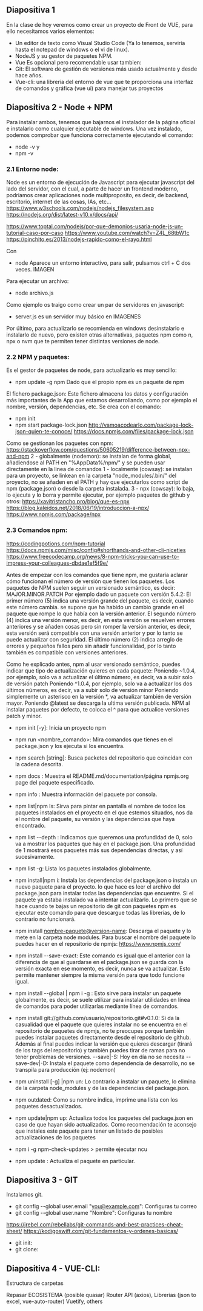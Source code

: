 ## Diapositiva 1
En la clase de hoy veremos como crear un proyecto de Front de VUE, para ello necesitamos varios elementos:
- Un editor de texto como Visual Studio Code (Ya lo tenemos, serviría hasta el notepad de windows o el vi de linux).
- NodeJS y su gestor de paquetes NPM.
- Vue
Es opcional pero recomendable usar tambien:
- Git: El software de gestión de versiones más usado actualmente y desde hace años.
- Vue-cli: una libreria del entorno de vue que te proporciona una interfaz de comandos y gráfica (vue ui) para manejar tus proyectos

## Diapositiva 2 - Node + NPM
Para instalar ambos, tenemos que bajarnos el instalador de la página oficial e instalarlo como cualquier ejecutable de windows.
Una vez instalado, podemos comprobar que funciona correctamente ejecutando el comando:
* node -v
y 
* npm -v

### 2.1 Entorno node:
Node es un entorno de ejecución de Javascript para ejecutar javascript del lado del servidor, con el cual, a parte de hacer un frontend moderno, podriamos crear aplicaciones node multiproposito,
es decir, de backend, escritorio, internet de las cosas, IAs, etc...
https://www.w3schools.com/nodejs/nodejs_filesystem.asp
https://nodejs.org/dist/latest-v10.x/docs/api/

https://www.toptal.com/nodejs/por-que-demonios-usaria-node-js-un-tutorial-caso-por-caso
https://www.youtube.com/watch?v=Z4L_68tbW1c
https://pinchito.es/2013/nodejs-rapido-como-el-rayo.html

Con 
* node
Aparece un entorno interactivo, para salir, pulsamos ctrl + C dos veces.
IMAGEN

Para ejecutar un archivo:
* node archivo.js

Como ejemplo os traigo como crear un par de servidores en javascript:
- server.js es un servidor muy básico en 
IMAGENES

Por último, para actualizarlo se recomienda en windows desinstalarlo e instalarlo de nuevo, pero existen otras alternativas, paquetes npm como n, npx o nvm que te permiten tener distintas versiones de node.

### 2.2 NPM y paquetes: 
Es el gestor de paquetes de node, para actualizarlo es muy sencillo:
* npm update -g npm
Dado que el propio npm es un paquete de npm

El fichero package.json:
Este fichero almacena los datos y configuración más importantes de la App que estamos desarrollando, como por ejemplo el nombre, versión, dependencias, etc.
Se crea con el comando:
* npm init
* npm start
package-lock.json
http://vamoacodearlo.com/package-lock-json-quien-te-conoce/
https://docs.npmjs.com/files/package-lock.json

Como se gestionan los paquetes con npm:
https://stackoverflow.com/questions/50605219/difference-between-npx-and-npm
2 - globalmente (nodemon): se instalan de forma global, añadiendose al PATH en "%AppData%/npm/" y se pueden usar directamente en la linea de comandos
1 - localmente (cowsay): se instalan para un proyecto, se linkean en la carpeta "node_modules/.bin/" del proyecto, no se añaden en el PATH y hay que ejecutarlos como script de npm (package.json) o desde la carpeta instalada.
3 - npx (cowsay): lo baja, lo ejecuta y lo borra y permite ejecutar, por ejemplo paquetes de github y otros: 
https://xavitristancho.pro/blog/que-es-npx
https://blog.kaleidos.net/2018/06/19/introduccion-a-npx/
https://www.npmjs.com/package/npx

### 2.3 Comandos npm:
https://codingpotions.com/npm-tutorial
https://docs.npmjs.com/misc/config#shorthands-and-other-cli-niceties
https://www.freecodecamp.org/news/8-npm-tricks-you-can-use-to-impress-your-colleagues-dbdae1ef5f9e/

Antes de empezar con los comandos que tiene npm, me gustaría aclarar cómo funcionan el número de versión que tienen los paquetes. Los paquetes de NPM suelen seguir un versionado semántico, es decir: MAJOR.MINOR.PATCH
Por ejemplo dado un paquete con versión 5.4.2:
El primer número (5) indica una versión grande del paquete, es decir, cuando este número cambia. se supone que ha habido un cambio grande en el paquete que rompe lo que había con la versión anterior.
El segundo número (4) indica una versión menor, es decir, en esta versión se resuelven errores anteriores y se añaden cosas pero sin romper la versión anterior, es decir, esta versión será compatible con una versión anterior y por lo tanto se puede actualizar con seguridad.
El último número (2) indica arreglo de errores y pequeños fallos pero sin añadir funcionalidad, por lo tanto también es compatible con versiones anteriores.

Como he explicado antes, npm al usar versionado semántico, puedes indicar que tipo de actualización quieres en cada paquete:
Poniendo ~1.0.4, por ejemplo, solo va a actualizar el último número, es decir, va a subir solo de versión patch
Poniendo ^1.0.4, por ejemplo, solo va a actualizar los dos últimos números, es decir, va a subir solo de versión minor
Poniendo simplemente un asterisco en la versión *, va actualizar también de versión mayor.
Poniendo @latest se descarga la ultima versión publicada.
NPM al instalar paquetes por defecto, te coloca el ^ para que actualice versiones patch y minor.

* npm init [-y]: Inicia un proyecto npm
* npm run <nombre_comando>: Mira comandos que tienes en el package.json y los ejecuta si los encuentra.

* npm search [string]: Busca packetes del repositorio que coincidan con la cadena descrita.
* npm docs <nombre-paquete>: Muestra el README.md/documentation/página npmjs.org page del paquete especificado.
* npm info <nombre-paquete>: Muestra información del paquete por consola.

* npm list|npm ls: Sirva para pintar en pantalla el nombre de todos los paquetes instalados en el proyecto en el que estemos situados, nos da el nombre del paquete, su versión y las dependencias que haya encontrado.
* npm list --depth <numero>: Indicamos que queremos una profundidad de 0, solo va a mostrar los paquetes que hay en el package.json. Una profundidad de 1 mostrará esos paquetes más sus dependencias directas, y así sucesivamente.
* npm list -g: Lista los paquetes instalados globalmente.

* npm install|npm i: Instala las dependencias del package.json o instala un nuevo paquete para el proyecto.
lo que hace es leer el archivo del package.json para instalar todas las dependencias que encuentre. Si el paquete ya estaba instalado va a intentar actualizarlo.
Lo primero que se hace cuando te bajas un repositorio de git con paquetes npm es ejecutar este comando para que descargue todas las librerías, de lo contrario no funcionará.
* npm install <nombre-paquete@version-name>: Descarga el paquete y lo mete en la carpeta node modules. Para buscar el nombre del paquete lo puedes hacer en el repositorio de npmjs: https://www.npmjs.com/
* npm install <nombre-paquete> --save-exact: Este comando es igual que el anterior con la diferencia de que al guardarse en el package.json se guarda con la versión exacta en ese momento, es decir, nunca se va actualizar. Esto permite mantener siempre la misma versión para que todo funcione igual.
* npm install --global <nombre-paquete>| npm i -g <nombre-paquete>: Esto sirve para instalar un paquete globalmente, es decir, se suele utilizar para instalar utilidades en línea de comandos para poder utilizarlas mediante línea de comandos.
* npm install git://github.com/usuario/repositorio.git#v0.1.0: Si da la casualidad que el paquete que quieres instalar no se encuentra en el repositorio de paquetes de npmjs, no te preocupes porque también puedes instalar paquetes directamente desde el repositorio de github. Además al final puedes indicar la versión que quieres descargar (tirará de los tags del repositorio) y también puedes tirar de ramas para no tener problemas de versiones.
--save|-S: Hoy en día no se necesita
--save-dev|-D: Instala el paquete como dependencia de desarrollo, no se transpila para producción (ej: nodemon)
* npm uninstall [-g] <nombre-paquete>|npm un: Lo contrario a instalar un paquete, lo elimina de la carpeta node_modules y de las dependencias del package.json.

* npm outdated: Como su nombre indica, imprime una lista con los paquetes desactualizados.
* npm update|npm up: Actualiza todos los paquetes del package.json en caso de que hayan sido actualizados.
Como recomendación te aconsejo que instales este paquete para tener un listado de posibles actualizaciones de los paquetes
* npm i -g npm-check-updates > permite ejecutar ncu
* npm update <nombre-paquete>: Actualiza el paquete en particular.

## Diapositiva 3 - GIT
Instalamos git.

* git config --global user.email "you@example.com": Configuras tu correo
* git config --global user.name "Nombre": Configuras tu nombre


https://jrebel.com/rebellabs/git-commands-and-best-practices-cheat-sheet/
https://kodigoswift.com/git-fundamentos-y-ordenes-basicas/
* git init: 
* git clone: 

## Diapositiva 4 - VUE-CLI:
Estructura de carpetas

Repasar ECOSISTEMA (posible quasar)
Router
API (axios), 
Librerías (json to excel, vue-auto-router)
Vuetify, others
